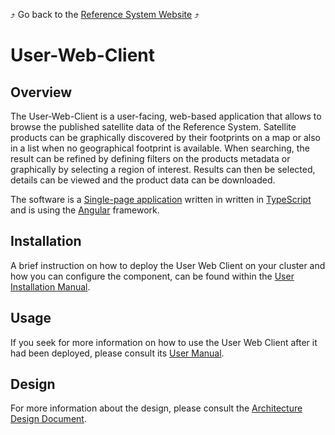 :arrow_heading_up: Go back to the [Reference System Website](https://referencesystem.copernicus.eu/) :arrow_heading_up:

# User-Web-Client

## Overview

The User-Web-Client is a user-facing, web-based application that allows to browse the published satellite data of the Reference System. Satellite products can be graphically discovered by their footprints on a map or also in a list when no geographical footprint is available. When searching, the result can be refined by defining filters on the products metadata or graphically by selecting a region of interest. Results can then be selected, details can be viewed and the product data can be downloaded.

The software is a [Single-page application](https://en.wikipedia.org/wiki/Single-page_application) written in written in [TypeScript](https://www.typescriptlang.org/) and is using the [Angular](https://angular.io) framework.

## Installation

A brief instruction on how to deploy the User Web Client on your cluster and how you can configure the component, can be found within the [User Installation Manual](./docs/install_manuals).

## Usage

If you seek for more information on how to use the User Web Client after it had been deployed, please consult its [User Manual](./docs/user_manuals).

## Design

For more information about the design, please consult the [Architecture Design Document](./docs/architecture/README.md).

